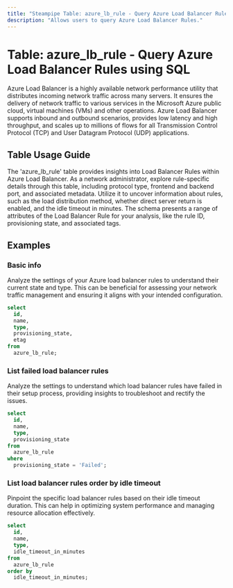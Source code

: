 ```yaml
---
title: "Steampipe Table: azure_lb_rule - Query Azure Load Balancer Rules using SQL"
description: "Allows users to query Azure Load Balancer Rules."
---
```


# Table: azure_lb_rule - Query Azure Load Balancer Rules using SQL

Azure Load Balancer is a highly available network performance utility that distributes incoming network traffic across many servers. It ensures the delivery of network traffic to various services in the Microsoft Azure public cloud, virtual machines (VMs) and other operations. Azure Load Balancer supports inbound and outbound scenarios, provides low latency and high throughput, and scales up to millions of flows for all Transmission Control Protocol (TCP) and User Datagram Protocol (UDP) applications.

## Table Usage Guide

The 'azure_lb_rule' table provides insights into Load Balancer Rules within Azure Load Balancer. As a network administrator, explore rule-specific details through this table, including protocol type, frontend and backend port, and associated metadata. Utilize it to uncover information about rules, such as the load distribution method, whether direct server return is enabled, and the idle timeout in minutes. The schema presents a range of attributes of the Load Balancer Rule for your analysis, like the rule ID, provisioning state, and associated tags.

## Examples

### Basic info
Analyze the settings of your Azure load balancer rules to understand their current state and type. This can be beneficial for assessing your network traffic management and ensuring it aligns with your intended configuration.

```sql
select
  id,
  name,
  type,
  provisioning_state,
  etag
from
  azure_lb_rule;
```

### List failed load balancer rules
Analyze the settings to understand which load balancer rules have failed in their setup process, providing insights to troubleshoot and rectify the issues.

```sql
select
  id,
  name,
  type,
  provisioning_state
from
  azure_lb_rule
where
  provisioning_state = 'Failed';
```

### List load balancer rules order by idle timeout
Pinpoint the specific load balancer rules based on their idle timeout duration. This can help in optimizing system performance and managing resource allocation effectively.

```sql
select
  id,
  name,
  type,
  idle_timeout_in_minutes
from
  azure_lb_rule
order by 
  idle_timeout_in_minutes;
```